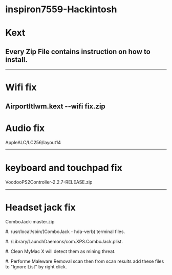 # inspiron7559-Hackintosh

# Kext
## Every Zip File contains instruction on how to install.

---------------------------
# Wifi fix
AirportItlwm.kext --wifi fix.zip
---------------------------
# Audio fix

AppleALC/LC256/layout14

---------------------------
# keyboard and touchpad fix
VoodooPS2Controller-2.2.7-RELEASE.zip

---------------------------
# Headset jack fix
ComboJack-master.zip

#.  /usr/local/sbin/(ComboJack - hda-verb) terminal files.

#. /Library/LaunchDaemons/com.XPS.ComboJack.plist.

#.  Clean MyMac X will detect them as mining threat.

#.  Performe Maleware Removal scan then from scan results add these files to "Ignore List" by right click.



